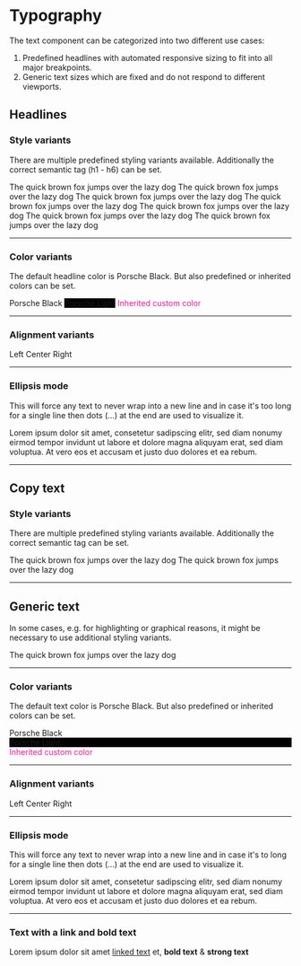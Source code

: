 # Typography

The text component can be categorized into two different use cases:

1. Predefined headlines with automated responsive sizing to fit into all major breakpoints.
2. Generic text sizes which are fixed and do not respond to different viewports.

## Headlines

### Style variants
There are multiple predefined styling variants available. Additionally the correct semantic tag (h1 - h6) can be set.

<Playground>
  <p-headline variant="large-title" tag="h1">The quick brown fox jumps over the lazy dog</p-headline>
  <p-headline variant="headline-1" tag="h1">The quick brown fox jumps over the lazy dog</p-headline>
  <p-headline variant="headline-2" tag="h2">The quick brown fox jumps over the lazy dog</p-headline>
  <p-headline variant="headline-3" tag="h3">The quick brown fox jumps over the lazy dog</p-headline>
  <p-headline variant="headline-4" tag="h4">The quick brown fox jumps over the lazy dog</p-headline>
  <p-headline variant="headline-5" tag="h5">The quick brown fox jumps over the lazy dog</p-headline>
  <p-headline variant="headline-6" tag="h6">The quick brown fox jumps over the lazy dog</p-headline>
</Playground>

---

### Color variants
The default headline color is Porsche Black. But also predefined or inherited colors can be set.

<Playground>
  <p-headline color="porsche-black">Porsche Black</p-headline>
  <p-headline color="porsche-light" style="background: black;">Porsche Light</p-headline>
  <p-headline color="inherit" style="color: deeppink;">Inherited custom color</p-headline>
</Playground>

---

### Alignment variants

<Playground>
  <p-headline align="left">Left</p-headline>
  <p-headline align="center">Center</p-headline>
  <p-headline align="right">Right</p-headline>
</Playground>

---

### Ellipsis mode
This will force any text to never wrap into a new line and in case it's too long for a single line then dots (…) at the end are used to visualize it.

<Playground>
  <p-headline ellipsis="true">Lorem ipsum dolor sit amet, consetetur sadipscing elitr, sed diam nonumy eirmod tempor invidunt ut labore et dolore magna aliquyam erat, sed diam voluptua. At vero eos et accusam et justo duo dolores et ea rebum.</p-headline>
</Playground>

---

## Copy text

### Style variants
There are multiple predefined styling variants available. Additionally the correct semantic tag can be set.

<Playground>
  <p-text variant="copy">The quick brown fox jumps over the lazy dog</p-text>
  <p-text variant="small">The quick brown fox jumps over the lazy dog</p-text>
</Playground>

---

## Generic text

In some cases, e.g. for highlighting or graphical reasons, it might be necessary to use additional styling variants.

<Playground>
  <template #configurator>
    <select @change="variant = $event.target.value">
      <option disabled>Select a style variant</option>
      <option>18</option>
      <option>20</option>
      <option>20-thin</option>
      <option>24</option>
      <option>24-thin</option>
      <option>28</option>
      <option>28-thin</option>
      <option>30</option>
      <option>30-thin</option>
      <option>32</option>
      <option>32-thin</option>
      <option>36</option>
      <option>36-thin</option>
      <option>42</option>
      <option>42-thin</option>
      <option>44</option>
      <option>44-thin</option>
      <option>48</option>
      <option>48-thin</option>
      <option>52</option>
      <option>52-thin</option>
      <option>60</option>
      <option selected>60-thin</option>
      <option>62</option>
      <option>62-thin</option>
      <option>72</option>
      <option>72-thin</option>
      <option>84</option>
      <option>84-thin</option>
      <option>inherit</option>
    </select>
  </template>
  <p-text :variant="variant" :style="isInherit">The quick brown fox jumps over the lazy dog</p-text>
</Playground>

---

### Color variants
The default text color is Porsche Black. But also predefined or inherited colors can be set.

<Playground>
  <p-text color="porsche-black">Porsche Black</p-text>
  <p-text color="porsche-light" style="background: black; display: block;">Porsche Light</p-text>
  <p-text color="inherit" style="color: deeppink;">Inherited custom color</p-text>
</Playground>

--- 

### Alignment variants

<Playground>
  <p-text align="left">Left</p-text>
  <p-text align="center">Center</p-text>
  <p-text align="right">Right</p-text>
</Playground>

---

### Ellipsis mode
This will force any text to never wrap into a new line and in case it's to long for a single line then dots (…) at the end are used to visualize it.

<Playground>
  <p-text ellipsis="true">Lorem ipsum dolor sit amet, consetetur sadipscing elitr, sed diam nonumy eirmod tempor invidunt ut labore et dolore magna aliquyam erat, sed diam voluptua. At vero eos et accusam et justo duo dolores et ea rebum.</p-text>
</Playground>

---

### Text with a link and bold text

<Playground>
  <p-text>Lorem ipsum dolor sit amet <a href="#">linked text</a> et, <b>bold text</b> & <strong>strong text</strong></p-text>
</Playground>


<script lang="ts">
  import { Component, Vue } from 'vue-property-decorator';
  
  @Component
  export default class PlaygroundTypography extends Vue {
    public variant: string = '60-thin';
    
    public get isInherit() {
      return this.variant === 'inherit' ? 'font-size: 48px' : undefined;
    }
  }
</script>
